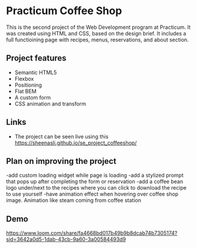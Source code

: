 # Practicum Coffee Shop

This is the second project of the Web Development program at Practicum. It was created using HTML and CSS, based on the design brief. It includes a full functioining page with recipes, menus, reservations, and about section. 

## Project features

- Semantic HTML5
- Flexbox
- Positioning
- Flat BEM
- A custom form
- CSS animation and transform

## Links

- The project can be seen live using this https://sheenasli.github.io/se_project_coffeeshop/

## Plan on improving the project

-add custom loading widget while page is loading 
-add a stylized prompt that pops up after completing the form or reservation
-add a coffee bean logo under/next to the recipes where you can click to download the recipe to use yourself
-have animation effect when hovering over coffee shop image. Animation like steam coming from coffee station

## Demo
https://www.loom.com/share/fa4668bd017b49b9b8dcab74b7305174?sid=3642a0d5-1dab-43cb-9a60-3a00584493d9

